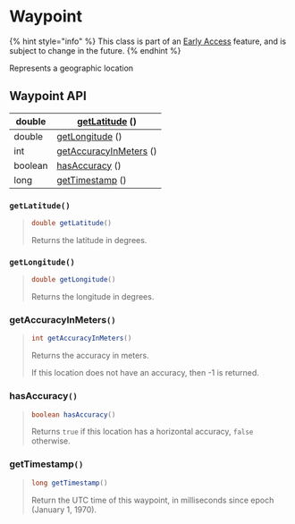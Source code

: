 # Waypoint

{% hint style="info" %}
This class is part of an [Early Access](../../../appendix/feature-production-readiness.md) feature, and is subject to change in the future.
{% endhint %}

Represents a geographic location

## Waypoint API

| double  | [getLatitude](transportevent.md#getlatitude) ()                 |
| ------- | --------------------------------------------------------------- |
| double  | [getLongitude](transportevent.md#getlongitude) ()               |
| int     | [getAccuracyInMeters](transportevent.md#getaccuracyinmeters) () |
| boolean | [hasAccuracy](transportevent.md#hasaccuracy) ()                 |
| long    | [getTimestamp](transportevent.md#gettimestamp) ()               |



### `getLatitude()`

> ```java
> double getLatitude()
> ```
>
> Returns the latitude in degrees.

### `getLongitude()`

> ```java
> double getLongitude()
> ```
>
> Returns the longitude in degrees.

### getAccuracyInMeters`()`

> ```java
> int getAccuracyInMeters()
> ```
>
> Returns the accuracy in meters.
>
> If this location does not have an accuracy, then -1 is returned.

### hasAccuracy`()`

> ```java
> boolean hasAccuracy()
> ```
>
> Returns `true` if this location has a horizontal accuracy, `false` otherwise.

### getTimestamp`()`

> ```java
> long getTimestamp()
> ```
>
> Return the UTC time of this waypoint, in milliseconds since epoch (January 1, 1970).
